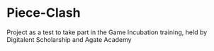 # Piece-Clash
Project as a test to take part in the Game Incubation training, held by Digitalent Scholarship and Agate Academy
